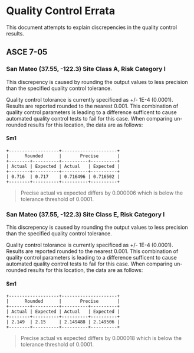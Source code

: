 # Quality Control Errata

This document attempts to explain discrepencies in the quality control
results.


## ASCE 7-05

### San Mateo (37.55, -122.3) Site Class A, Risk Category I
This discrepency is caused by rounding the output values to less precision
than the specified quality control tolerance.

Quality control tolorance is currently specificed as +/- 1E-4 (0.0001).
Results are reported rounded to the nearest 0.001. This combination of
quality control parameters is leading to a difference sufficent to
cause automated quality control tests to fail for this case. When
comparing un-rounded results for this location, the data are
as follows:

#### Sm1
```
+-------------------+---------------------+
|      Rounded      |       Precise       |
+--------+----------+----------+----------+
| Actual | Expected | Actual   | Expected |
+--------+----------+----------+----------+
| 0.716  | 0.717    | 0.716496 | 0.716502 |
+--------+----------+----------+----------+
```
> Precise actual vs expected differs by 0.000006 which is below the tolerance
> threshold of 0.0001.


### San Mateo (37.55, -122.3) Site Class E, Risk Category I
This discrepency is caused by rounding the output values to less precision
than the specified quality control tolerance.

Quality control tolorance is currently specificed as +/- 1E-4 (0.0001).
Results are reported rounded to the nearest 0.001. This combination of
quality control parameters is leading to a difference sufficent to
cause automated quality control tests to fail for this case. When
comparing un-rounded results for this location, the data are
as follows:

#### Sm1
```
+-------------------+---------------------+
|      Rounded      |       Precise       |
+--------+----------+----------+----------+
| Actual | Expected | Actual   | Expected |
+--------+----------+----------+----------+
| 2.149  | 2.15     | 2.149488 | 2.149506 |
+--------+----------+----------+----------+
```
> Precise actual vs expected differs by 0.000018 which is below the tolerance
> threshold of 0.0001.

